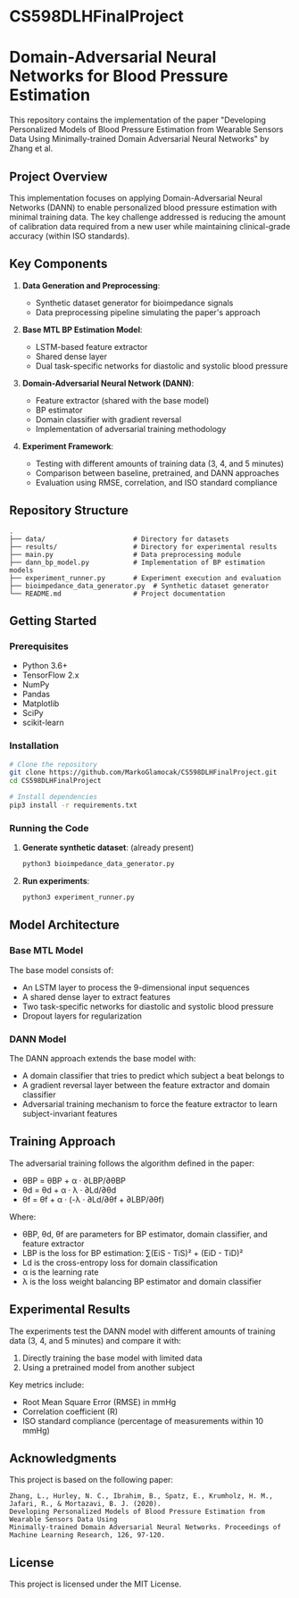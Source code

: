 # CS598DLHFinalProject

# Domain-Adversarial Neural Networks for Blood Pressure Estimation

This repository contains the implementation of the paper "Developing Personalized Models of Blood Pressure Estimation from Wearable Sensors Data Using Minimally-trained Domain Adversarial Neural Networks" by Zhang et al.

## Project Overview

This implementation focuses on applying Domain-Adversarial Neural Networks (DANN) to enable personalized blood pressure estimation with minimal training data. The key challenge addressed is reducing the amount of calibration data required from a new user while maintaining clinical-grade accuracy (within ISO standards).

## Key Components

1. **Data Generation and Preprocessing**:
   - Synthetic dataset generator for bioimpedance signals
   - Data preprocessing pipeline simulating the paper's approach

2. **Base MTL BP Estimation Model**:
   - LSTM-based feature extractor
   - Shared dense layer
   - Dual task-specific networks for diastolic and systolic blood pressure

3. **Domain-Adversarial Neural Network (DANN)**:
   - Feature extractor (shared with the base model)
   - BP estimator
   - Domain classifier with gradient reversal
   - Implementation of adversarial training methodology

4. **Experiment Framework**:
   - Testing with different amounts of training data (3, 4, and 5 minutes)
   - Comparison between baseline, pretrained, and DANN approaches
   - Evaluation using RMSE, correlation, and ISO standard compliance

## Repository Structure

```
.
├── data/                      # Directory for datasets
├── results/                   # Directory for experimental results
├── main.py                    # Data preprocessing module
├── dann_bp_model.py           # Implementation of BP estimation models
├── experiment_runner.py       # Experiment execution and evaluation
├── bioimpedance_data_generator.py  # Synthetic dataset generator
└── README.md                  # Project documentation
```

## Getting Started

### Prerequisites

- Python 3.6+
- TensorFlow 2.x
- NumPy
- Pandas
- Matplotlib
- SciPy
- scikit-learn

### Installation

```bash
# Clone the repository
git clone https://github.com/MarkoGlamocak/CS598DLHFinalProject.git
cd CS598DLHFinalProject

# Install dependencies
pip3 install -r requirements.txt
```

### Running the Code

1. **Generate synthetic dataset**: (already present)
   ```bash
   python3 bioimpedance_data_generator.py
   ```

2. **Run experiments**:
   ```bash
   python3 experiment_runner.py
   ```

## Model Architecture

### Base MTL Model

The base model consists of:
- An LSTM layer to process the 9-dimensional input sequences
- A shared dense layer to extract features
- Two task-specific networks for diastolic and systolic blood pressure
- Dropout layers for regularization

### DANN Model

The DANN approach extends the base model with:
- A domain classifier that tries to predict which subject a beat belongs to
- A gradient reversal layer between the feature extractor and domain classifier
- Adversarial training mechanism to force the feature extractor to learn subject-invariant features

## Training Approach

The adversarial training follows the algorithm defined in the paper:

- θBP = θBP + α · ∂LBP/∂θBP
- θd = θd + α · λ · ∂Ld/∂θd
- θf = θf + α · (-λ · ∂Ld/∂θf + ∂LBP/∂θf)

Where:
- θBP, θd, θf are parameters for BP estimator, domain classifier, and feature extractor
- LBP is the loss for BP estimation: ∑(EiS - TiS)² + (EiD - TiD)²
- Ld is the cross-entropy loss for domain classification
- α is the learning rate
- λ is the loss weight balancing BP estimator and domain classifier

## Experimental Results

The experiments test the DANN model with different amounts of training data (3, 4, and 5 minutes) and compare it with:
1. Directly training the base model with limited data
2. Using a pretrained model from another subject

Key metrics include:
- Root Mean Square Error (RMSE) in mmHg
- Correlation coefficient (R)
- ISO standard compliance (percentage of measurements within 10 mmHg)

## Acknowledgments

This project is based on the following paper:
```
Zhang, L., Hurley, N. C., Ibrahim, B., Spatz, E., Krumholz, H. M., Jafari, R., & Mortazavi, B. J. (2020). 
Developing Personalized Models of Blood Pressure Estimation from Wearable Sensors Data Using 
Minimally-trained Domain Adversarial Neural Networks. Proceedings of Machine Learning Research, 126, 97-120.
```

## License

This project is licensed under the MIT License.
